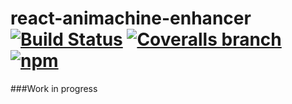 # react-animachine-enhancer [![Build Status](https://img.shields.io/travis/azazdeaz/react-animachine-enhancer.svg?style=flat-square)](https://travis-ci.org/azazdeaz/react-animachine-enhancer) [![Coveralls branch](https://img.shields.io/coveralls/azazdeaz/react-animachine-enhancer/master.svg?style=flat-square)](https://coveralls.io/github/azazdeaz/react-animachine-enhancer) [![npm](https://img.shields.io/npm/dm/react-animachine-enhancer.svg?style=flat-square)]()

###Work in progress
